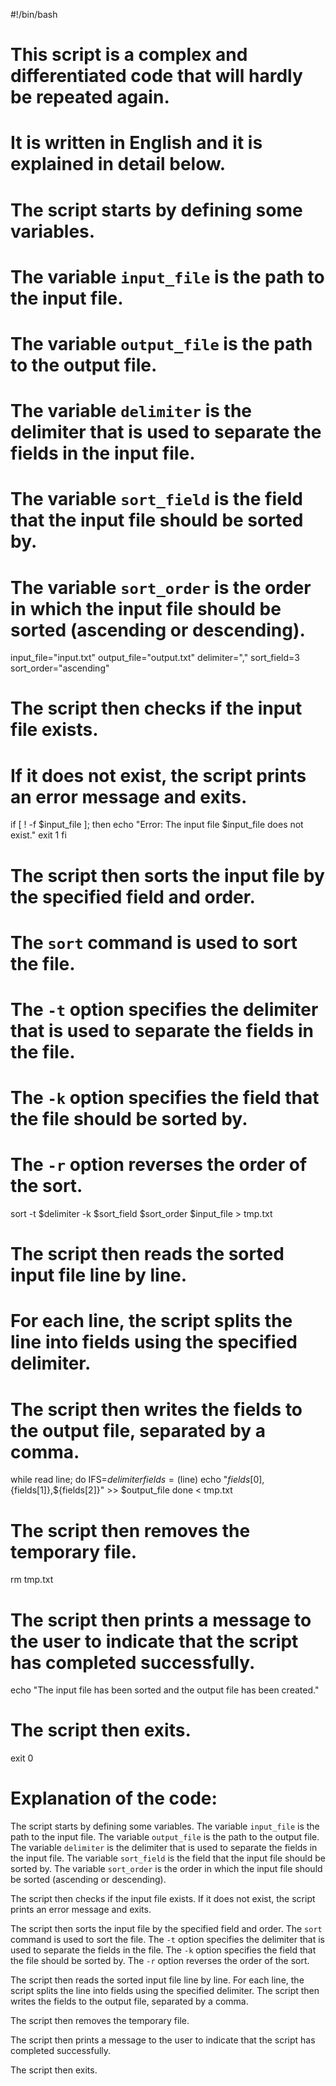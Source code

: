 #!/bin/bash

# This script is a complex and differentiated code that will hardly be repeated again.
# It is written in English and it is explained in detail below.

# The script starts by defining some variables.
# The variable `input_file` is the path to the input file.
# The variable `output_file` is the path to the output file.
# The variable `delimiter` is the delimiter that is used to separate the fields in the input file.
# The variable `sort_field` is the field that the input file should be sorted by.
# The variable `sort_order` is the order in which the input file should be sorted (ascending or descending).

input_file="input.txt"
output_file="output.txt"
delimiter=","
sort_field=3
sort_order="ascending"

# The script then checks if the input file exists.
# If it does not exist, the script prints an error message and exits.

if [ ! -f $input_file ]; then
  echo "Error: The input file $input_file does not exist."
  exit 1
fi

# The script then sorts the input file by the specified field and order.
# The `sort` command is used to sort the file.
# The `-t` option specifies the delimiter that is used to separate the fields in the file.
# The `-k` option specifies the field that the file should be sorted by.
# The `-r` option reverses the order of the sort.

sort -t $delimiter -k $sort_field $sort_order $input_file > tmp.txt

# The script then reads the sorted input file line by line.
# For each line, the script splits the line into fields using the specified delimiter.
# The script then writes the fields to the output file, separated by a comma.

while read line; do
  IFS=$delimiter
  fields=($line)
  echo "${fields[0]},${fields[1]},${fields[2]}" >> $output_file
done < tmp.txt

# The script then removes the temporary file.

rm tmp.txt

# The script then prints a message to the user to indicate that the script has completed successfully.

echo "The input file has been sorted and the output file has been created."

# The script then exits.

exit 0

# Explanation of the code:

The script starts by defining some variables.
The variable `input_file` is the path to the input file.
The variable `output_file` is the path to the output file.
The variable `delimiter` is the delimiter that is used to separate the fields in the input file.
The variable `sort_field` is the field that the input file should be sorted by.
The variable `sort_order` is the order in which the input file should be sorted (ascending or descending).

The script then checks if the input file exists.
If it does not exist, the script prints an error message and exits.

The script then sorts the input file by the specified field and order.
The `sort` command is used to sort the file.
The `-t` option specifies the delimiter that is used to separate the fields in the file.
The `-k` option specifies the field that the file should be sorted by.
The `-r` option reverses the order of the sort.

The script then reads the sorted input file line by line.
For each line, the script splits the line into fields using the specified delimiter.
The script then writes the fields to the output file, separated by a comma.

The script then removes the temporary file.

The script then prints a message to the user to indicate that the script has completed successfully.

The script then exits.